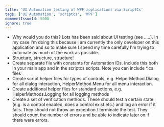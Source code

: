 ```yaml
---
title: 'UI Automation testing of WPF applications via ScriptCs'
tags: ['UI Automation', 'scriptcs', 'WPF']
commentIssueId: 5000
ignore: true
---
```


* Why would you do this? Lots has been said about UI testing (see .....). In my case I'm doing this because I am currently the only developer on this application and so to make sure I spend my time carefully I'm trying to automate as much of the work as possible.
* Structure, structure, structure!
* Create separate file with constants for Automation IDs. Include this both in your main app and in the scriptcs scripts. Note you can include *.cs files
* Create script helper files for types of controls, e.g.  HelperMethod.Dialog for all dialog interaction, HelperMethod.Menu for all menu interaction.
* Create additional helper files for standard actions, e.g. HelperMethods.Logging for all logging methods
* Create a set of verification methods. These should test a certain state (e.g. is a control enabled, does a control exist etc.) and log an error if it fails. They should not throw an exception / terminate the test. They should count the number of errors and be able to indicate later on if there were errors.